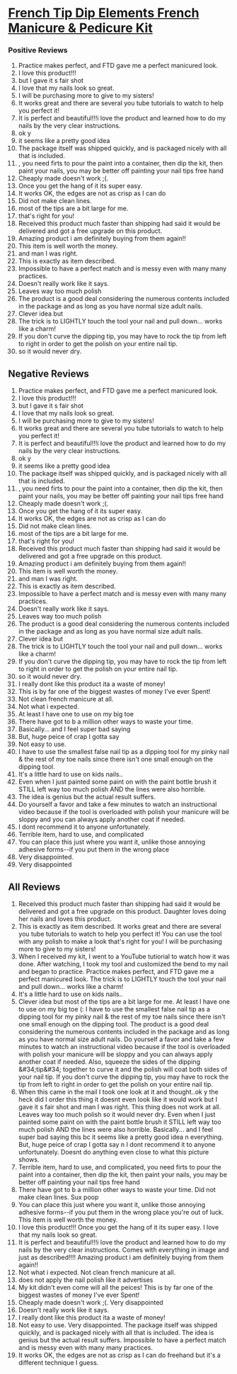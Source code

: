 # [French Tip Dip Elements French Manicure &amp; Pedicure Kit](https://products.checkmycream.com/products/French-Tip-Dip-Elements-French-Manicure-and-Pedicure-Kit.html)

### Positive Reviews

<ol>
      <li>Practice makes perfect, and FTD gave me a perfect manicured look.</li>
      <li>I love this product!!!</li>
      <li>but I gave it s fair shot</li>
      <li>I love that my nails look so great.</li>
      <li>I will be purchasing more to give to my sisters!</li>
      <li>It works great and there are several you tube tutorials to watch to help you perfect it!</li>
      <li>It is perfect and beautiful!!!i love the product and learned how to do my nails by the very clear instructions.</li>
      <li>ok y</li>
      <li>it seems like a pretty good idea</li>
      <li>The package itself was shipped quickly, and is packaged nicely with all that is included.</li>
      <li>, you need firts to pour the paint into a container, then dip the kit, then paint your nails, you may be better off painting your nail tips free hand</li>
      <li>Cheaply made doesn&#x27;t work ;(.</li>
      <li>Once you get the hang of it its super easy.</li>
      <li>It works OK, the edges are not as crisp as I can do</li>
      <li>Did not make clean lines.</li>
      <li>most of the tips are a bit large for me.</li>
      <li>that&#x27;s right for you!</li>
      <li>Received this product much faster than shipping had said it would be delivered and got a free upgrade on this product.</li>
      <li>Amazing product i am definitely buying from them again!!</li>
      <li>This item is well worth the money.</li>
      <li>and man I was right.</li>
      <li>This is exactly as item described.</li>
      <li>Impossible  to have a perfect match and is messy even with many many practices.</li>
      <li>Doesn&#x27;t really work like it says.</li>
      <li>Leaves way too much polish</li>
      <li>The product is a good deal considering the numerous contents included in the package and as long as you have normal size adult nails.</li>
      <li>Clever idea but</li>
      <li>The trick is to LIGHTLY touch the tool your nail and pull down... works like a charm!</li>
      <li>If you don&#x27;t curve the dipping tip, you may have to rock the tip from left to right in order to get the polish on your entire nail tip.</li>
      <li>so it would never dry.</li>
</ol>


<h2>Negative Reviews</h2>
<ol>
<li> Practice makes perfect, and FTD gave me a perfect manicured look.</li>
<li> I love this product!!!</li>
<li> but I gave it s fair shot</li>
<li> I love that my nails look so great.</li>
<li> I will be purchasing more to give to my sisters!</li>
<li> It works great and there are several you tube tutorials to watch to help you perfect it!</li>
<li> It is perfect and beautiful!!!i love the product and learned how to do my nails by the very clear instructions.</li>
<li> ok y</li>
<li> it seems like a pretty good idea</li>
<li> The package itself was shipped quickly, and is packaged nicely with all that is included.</li>
<li> , you need firts to pour the paint into a container, then dip the kit, then paint your nails, you may be better off painting your nail tips free hand</li>
<li> Cheaply made doesn&#x27;t work ;(.</li>
<li> Once you get the hang of it its super easy.</li>
<li> It works OK, the edges are not as crisp as I can do</li>
<li> Did not make clean lines.</li>
<li> most of the tips are a bit large for me.</li>
<li> that&#x27;s right for you!</li>
<li> Received this product much faster than shipping had said it would be delivered and got a free upgrade on this product.</li>
<li> Amazing product i am definitely buying from them again!!</li>
<li> This item is well worth the money.</li>
<li> and man I was right.</li>
<li> This is exactly as item described.</li>
<li> Impossible  to have a perfect match and is messy even with many many practices.</li>
<li> Doesn&#x27;t really work like it says.</li>
<li> Leaves way too much polish</li>
<li> The product is a good deal considering the numerous contents included in the package and as long as you have normal size adult nails.</li>
<li> Clever idea but</li>
<li> The trick is to LIGHTLY touch the tool your nail and pull down... works like a charm!</li>
<li> If you don&#x27;t curve the dipping tip, you may have to rock the tip from left to right in order to get the polish on your entire nail tip.</li>
<li> so it would never dry.</li>
<li> I really dont like this product ita a waste of money!</li>
<li> This is by far one of the biggest wastes of money I&#x27;ve ever Spent!</li>
<li> Not clean french manicure at all.</li>
<li> Not what i expected.</li>
<li> At least I have one to use on my big toe</li>
<li> There have got to b a million other ways to waste your time.</li>
<li> Basically... and I feel super bad saying</li>
<li> But, huge peice of crap I gotta say</li>
<li> Not easy to use.</li>
<li> I have to use the smallest false nail tip as a dipping tool for my pinky nail &amp; the rest of my toe nails since there isn&#x27;t one small enough on the dipping tool.</li>
<li> It&#x27;s a little hard to use on kids nails..</li>
<li> Even when I just painted some paint on with the paint bottle brush it STILL left way too much polish AND the lines were also horrible.</li>
<li> The idea is genius but the actual result suffers.</li>
<li> Do yourself a favor and take a few minutes to watch an instructional video because if the tool is overloaded with polish your manicure will be sloppy and you can always apply another coat if needed.</li>
<li> I dont recommend it to anyone unfortunately.</li>
<li> Terrible item, hard to use, and complicated</li>
<li> You can place this just where you want it, unlike those annoying adhesive forms--if you put them in the wrong place</li>
<li> Very disappointed.</li>
<li> Very disappointed</li>
</ol>

<h2>All Reviews</h2>

<ol>
    <li> Received this product much faster than shipping had said it would be delivered and got a free upgrade on this product. Daughter loves doing her nails and loves this product.</li>
    <li> This is exactly as item described. It works great and there are several you tube tutorials to watch to help you perfect it! You can use the tool with any polish to make a look that&#x27;s right for you! I will be purchasing more to give to my sisters!</li>
    <li> When I received my kit, I went to a YouTube tutiorial to watch how it was done. After watching, I took my tool and customized the bend to my nail and began to practice. Practice makes perfect, and FTD gave me a perfect manicured look. The trick is to LIGHTLY touch the tool your nail and pull down... works like a charm!</li>
    <li> It&#x27;s a little hard to use on kids nails..</li>
    <li> Clever idea but most of the tips are a bit large for me. At least I have one to use on my big toe (: I have to use the smallest false nail tip as a dipping tool for my pinky nail &amp; the rest of my toe nails since there isn&#x27;t one small enough on the dipping tool. The product is a good deal considering the numerous contents included in the package and as long as you have normal size adult nails. Do yourself a favor and take a few minutes to watch an instructional video because if the tool is overloaded with polish your manicure will be sloppy and you can always apply another coat if needed. Also, squeeze the sides of the dipping &amp;#34;tip&amp;#34; together to curve it and the polish will coat both sides of your nail tip. If you don&#x27;t curve the dipping tip, you may have to rock the tip from left to right in order to get the polish on your entire nail tip.</li>
    <li> When this came in the mail I took one look at it and thought..ok y the heck did I order this thing it doesnt even look like it would work but I gave it s fair shot and man I was right. This thing does not work at all. Leaves way too much polish so it would never dry. Even when I just painted some paint on with the paint bottle brush it STILL left way too much polish AND the lines were also horrible. Basically... and I feel super bad saying this bc it seems like a pretty good idea n everything. But, huge peice of crap I gotta say n I dont recommend it to anyone unfortunately. Doesnt do anything even close to what this picture shows.</li>
    <li> Terrible item, hard to use, and complicated, you need firts to pour the paint into a container, then dip the kit, then paint your nails, you may be better off painting your nail tips free hand</li>
    <li> There have got to b a million other ways to waste your time. Did not make clean lines. Sux poop</li>
    <li> You can place this just where you want it, unlike those annoying adhesive forms--if you put them in the wrong place you&#x27;re out of luck.  This item is well worth the money.</li>
    <li> I love this product!!! Once you get the hang of it its super easy. I love that my nails look so great.</li>
    <li> It is perfect and beautiful!!!i love the product and learned how to do my nails by the very clear instructions. Comes with everything in image and just as described!!!! Amazing product i am definitely buying from them again!!</li>
    <li> Not what i expected. Not clean french manicure at all.</li>
    <li> does not apply the nail polish like it advertises</li>
    <li> My kit didn&#x27;t even come will all the peices! This is by far one of the biggest wastes of money I&#x27;ve ever Spent!</li>
    <li> Cheaply made doesn&#x27;t work ;(. Very disappointed</li>
    <li> Doesn&#x27;t really work like it says.</li>
    <li> I really dont like this product ita a waste of money!</li>
    <li> Not easy to use. Very disappointed. The package itself was shipped quickly, and is packaged nicely with all that is included. The idea is genius but the actual result suffers. Impossible  to have a perfect match and is messy even with many many practices.</li>
    <li> It works OK, the edges are not as crisp as I can do freehand but it&#x27;s a different technique I guess.</li>
</ol>




